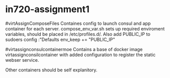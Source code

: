 # in720-assignment1

#virtAssignComposeFiles 
Containes config to launch consul and app container for each server. compose_env_var.sh sets up required enviroment variables, should be placed in /etc/profiles.d/. Also add PUBLIC_IP to sudoers config :"Defaults env_keep += "PUBLIC_IP" 

#virtassignconsulcontainermoe
Contains a base of docker image virtassignconsilcontainer with added configuration to register the static webser service.

Other containers should be self explanitory. 
